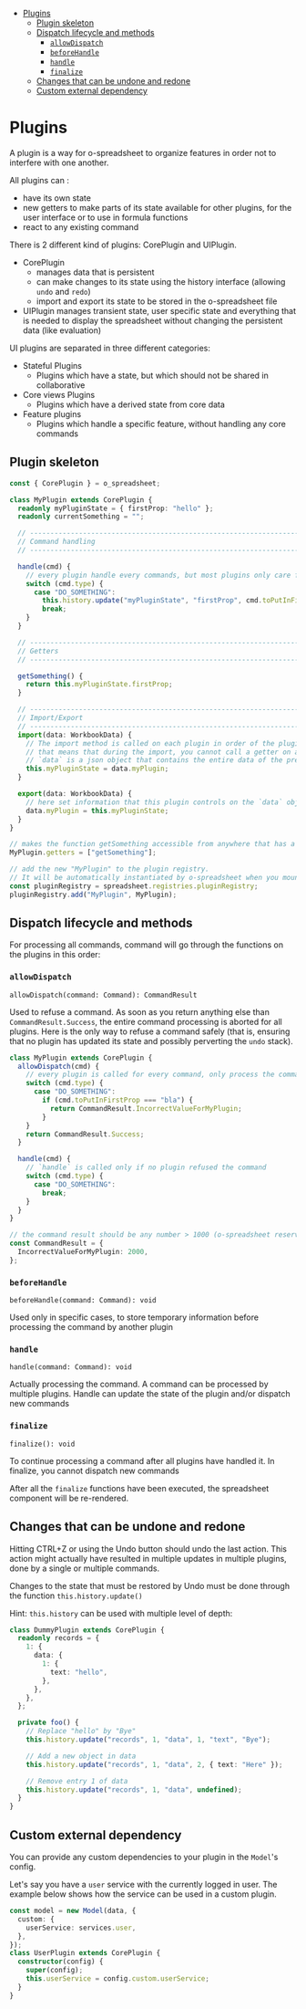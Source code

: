 - [Plugins](#plugins)
  - [Plugin skeleton](#plugin-skeleton)
  - [Dispatch lifecycle and methods](#dispatch-lifecycle-and-methods)
    - [`allowDispatch`](#allowdispatch)
    - [`beforeHandle`](#beforehandle)
    - [`handle`](#handle)
    - [`finalize`](#finalize)
  - [Changes that can be undone and redone](#changes-that-can-be-undone-and-redone)
  - [Custom external dependency](#custom-external-dependency)

# Plugins

A plugin is a way for o-spreadsheet to organize features in order not to interfere with one another.

All plugins can :

- have its own state
- new getters to make parts of its state available for other plugins, for the user interface or to use in formula
  functions
- react to any existing command

There is 2 different kind of plugins: CorePlugin and UIPlugin.

- CorePlugin
  - manages data that is persistent
  - can make changes to its state using the history interface (allowing `undo` and `redo`)
  - import and export its state to be stored in the o-spreadsheet file
- UIPlugin manages transient state, user specific state and everything that is needed to display the spreadsheet without changing the persistent data (like evaluation)

UI plugins are separated in three different categories:

- Stateful Plugins
  - Plugins which have a state, but which should not be shared in collaborative
- Core views Plugins
  - Plugins which have a derived state from core data
- Feature plugins
  - Plugins which handle a specific feature, without handling any core commands

## Plugin skeleton

```typescript
const { CorePlugin } = o_spreadsheet;

class MyPlugin extends CorePlugin {
  readonly myPluginState = { firstProp: "hello" };
  readonly currentSomething = "";

  // ---------------------------------------------------------------------
  // Command handling
  // ---------------------------------------------------------------------

  handle(cmd) {
    // every plugin handle every commands, but most plugins only care for some commands.
    switch (cmd.type) {
      case "DO_SOMETHING":
        this.history.update("myPluginState", "firstProp", cmd.toPutInFirstProp);
        break;
    }
  }

  // ---------------------------------------------------------------------
  // Getters
  // ---------------------------------------------------------------------

  getSomething() {
    return this.myPluginState.firstProp;
  }

  // ---------------------------------------------------------------------
  // Import/Export
  // ---------------------------------------------------------------------
  import(data: WorkbookData) {
    // The import method is called on each plugin in order of the pluginRegistry,
    // that means that during the import, you cannot call a getter on a plugin that has not yet been imported (it doesn't have its data yet)
    // `data` is a json object that contains the entire data of the previously saved spreadsheet
    this.myPluginState = data.myPlugin;
  }

  export(data: WorkbookData) {
    // here set information that this plugin controls on the `data` object
    data.myPlugin = this.myPluginState;
  }
}

// makes the function getSomething accessible from anywhere that has a reference to model.getters
MyPlugin.getters = ["getSomething"];

// add the new "MyPlugin" to the plugin registry.
// It will be automatically instantiated by o-spreadsheet when you mount the spreadsheet component or when you create a new Model()
const pluginRegistry = spreadsheet.registries.pluginRegistry;
pluginRegistry.add("MyPlugin", MyPlugin);
```

## Dispatch lifecycle and methods

For processing all commands, command will go through the functions on the plugins in this order:

### `allowDispatch`

`allowDispatch(command: Command): CommandResult`

Used to refuse a command. As soon as you return anything else than `CommandResult.Success`, the
entire command processing is aborted for all plugins. Here is the only way to refuse a command safely (that is, ensuring
that no plugin has updated its state and possibly perverting the `undo` stack).

```typescript
class MyPlugin extends CorePlugin {
  allowDispatch(cmd) {
    // every plugin is called for every command, only process the commands that is interesting for this plugin
    switch (cmd.type) {
      case "DO_SOMETHING":
        if (cmd.toPutInFirstProp === "bla") {
          return CommandResult.IncorrectValueForMyPlugin;
        }
    }
    return CommandResult.Success;
  }

  handle(cmd) {
    // `handle` is called only if no plugin refused the command
    switch (cmd.type) {
      case "DO_SOMETHING":
        break;
    }
  }
}

// the command result should be any number > 1000 (o-spreadsheet reserves the numbers until 1000 for internal use)
const CommandResult = {
  IncorrectValueForMyPlugin: 2000,
};
```

### `beforeHandle`

`beforeHandle(command: Command): void`

Used only in specific cases, to store temporary information before processing the command by another plugin

### `handle`

`handle(command: Command): void`

Actually processing the command. A command can be processed by multiple plugins. Handle can update the state of the
plugin and/or dispatch new commands

### `finalize`

`finalize(): void`

To continue processing a command after all plugins have handled it. In finalize, you cannot dispatch new commands

After all the `finalize` functions have been executed, the spreadsheet component will be re-rendered.

## Changes that can be undone and redone

Hitting CTRL+Z or using the Undo button should undo the last action. This action might actually have resulted in
multiple updates in multiple plugins, done by a single or multiple commands.

Changes to the state that must be restored by Undo must be done through the function `this.history.update()`

Hint: `this.history` can be used with multiple level of depth:

```typescript
class DummyPlugin extends CorePlugin {
  readonly records = {
    1: {
      data: {
        1: {
          text: "hello",
        },
      },
    },
  };

  private foo() {
    // Replace "hello" by "Bye"
    this.history.update("records", 1, "data", 1, "text", "Bye");

    // Add a new object in data
    this.history.update("records", 1, "data", 2, { text: "Here" });

    // Remove entry 1 of data
    this.history.update("records", 1, "data", undefined);
  }
}
```

## Custom external dependency

You can provide any custom dependencies to your plugin in the `Model`'s config.

Let's say you have a `user` service with the currently logged in user.
The example below shows how the service can be used in a custom plugin.

```ts
const model = new Model(data, {
  custom: {
    userService: services.user,
  },
});
class UserPlugin extends CorePlugin {
  constructor(config) {
    super(config);
    this.userService = config.custom.userService;
  }
}
```
